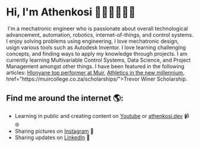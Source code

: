 # Hi, I'm Athenkosi 👋🏾🦾👨🏾‍💻

<img src="">
I'm a mechatronic engineer who is passionate about overall technological advancement, automation, robotics, internet-of-things, and control systems.
I enjoy solving problems using engineering, I love mechatronic design, usign various tools such as Autodesk Inventor. I love learning challenging concepts, and finding ways to apply my knowledge through projects.
I am currently learning Multivariable Control Systems, Data Science, and Project Management amongst other things. I have been featured in the following articles: <a href="https://www.news24.com/news24/hlonyane-top-performer-at-muir-20180110">Hlonyane top performer at Muir</a>, <a href="[https:](https://www.google.com/url?sa=t&rct=j&q=&esrc=s&source=web&cd=&cad=rja&uact=8&ved=2ahUKEwiSzcXCns-JAxUQWkEAHcBLAbsQFnoECCQQAQ&url=https%3A%2F%2Fmuircollege.co.za%2Fwp-content%2Fuploads%2F2022%2F02%2FCHAPTER-47-Athletics-in-the-new-millennium.pdf&usg=AOvVaw0vphafKBNnF0ci4c1IgK5D&opi=89978449)">Athletics in the new millennium</a>, href="https://muircollege.co.za/scholarships/">Trevor Winer Scholarship</a>.

## Find me around the internet 🌎:
- Learning in public and creating content on <a href="https://www.youtube.com/@athenkosihlonyane6029">Youtube</a> or <a href="">athenkosi.dev</a> 📹🌐
- Sharing pictures on <a href="https://www.instagram.com/47h1_h10ny4n3">Instagram</a> 📸
- Sharing updates on <a href="https://www.linkedin.com/in/athenkosi-hlonyane-892482194">LinkedIn</a> 💼
